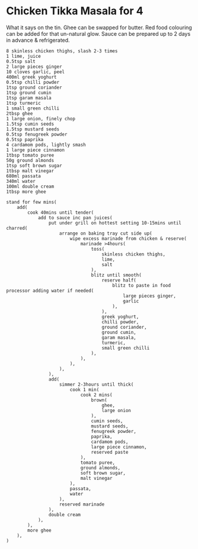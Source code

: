 Chicken Tikka Masala for 4
==========================

What it says on the tin. Ghee can be swapped for butter. Red food colouring can be added for that un-natural glow. Sauce can be prepared up to 2 days in advance & refrigerated.

    8 skinless chicken thighs, slash 2-3 times
    1 lime, juice
    0.5tsp salt
    2 large pieces ginger
    10 cloves garlic, peel
    400ml greek yoghurt
    0.5tsp chilli powder
    1tsp ground coriander
    1tsp ground cumin
    1tsp garam masala
    1tsp turmeric
    1 small green chilli
    2tbsp ghee
    1 large onion, finely chop
    1.5tsp cumin seeds
    1.5tsp mustard seeds
    0.5tsp fenugreek powder
    0.5tsp paprika
    4 cardamom pods, lightly smash
    1 large piece cinnamon
    1tbsp tomato puree
    50g ground almonds
    1tsp soft brown sugar
    1tbsp malt vinegar
    680ml passata
    340ml water
    100ml double cream
    1tbsp more ghee

    stand for few mins(
        add(
            cook 40mins until tender(
                add to sauce inc pan juices(
                    put under grill on hottest setting 10-15mins until charred(
                        arrange on baking tray cut side up(
                            wipe excess marinade from chicken & reserve(
                                marinade >4hours(
                                    toss(
                                        skinless chicken thighs,
                                        lime,
                                        salt
                                    ),
                                    blitz until smooth(
                                        reserve half(
                                            blitz to paste in food processor adding water if needed(
                                                large pieces ginger,
                                                garlic
                                            ),
                                        ),
                                        greek yoghurt,
                                        chilli powder,
                                        ground coriander,
                                        ground cumin,
                                        garam masala,
                                        turmeric,
                                        small green chilli
                                    ),
                                ),
                            ),
                        ),
                    ),
                    add(
                        simmer 2-3hours until thick(
                            cook 1 min(
                                cook 2 mins(
                                    brown(
                                        ghee,
                                        large onion
                                    ),
                                    cumin seeds,
                                    mustard seeds,
                                    fenugreek powder,
                                    paprika,
                                    cardamom pods,
                                    large piece cinnamon,
                                    reserved paste
                                ),
                                tomato puree,
                                ground almonds,
                                soft brown sugar,
                                malt vinegar
                            ),
                            passata,
                            water
                        ),
                        reserved marinade
                    ),
                    double cream
                ),
            ),
            more ghee
        ),
    )
